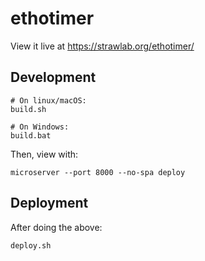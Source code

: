 # ethotimer

View it live at https://strawlab.org/ethotimer/

## Development

    # On linux/macOS:
    build.sh

    # On Windows:
    build.bat

Then, view with:

    microserver --port 8000 --no-spa deploy

## Deployment

After doing the above:

    deploy.sh

